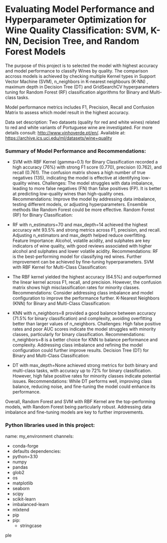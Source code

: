 # Evaluating Model Performance and Hyperparameter Optimization for Wine Quality Classification: SVM, K-NN, Decision Tree, and Random Forest Models

The purpose of this project is to selected the model with highest accuracy and model performance to classify Wines by quality. The comparison accross models is achieved by checking multiple Kernel types in Support Vector Machine (SVM), n_neighbors in K-nearest neighbours (K-NN) , maximum depth in Decision Tree (DT) and GridSearchCV hyperparameters tuning for Random Forest (RF) classification algorithms for Binary and Multi-class tasks.

Model performance metrics includes F1, Precision, Recall and Confusion Matrix to assess which model result in the highest accuracy.

Data set description: Two datasets (quality for red and white wines) related to red and white variants of Portuguese wine are investigated. For more details consult: http://www.vinhoverde.pt/en/. Available at: https://archive.ics.uci.edu/ml/datasets/wine+quality


### Summary of Model Performance and Recommendations:

- SVM with RBF Kernel (gamma=0.1) for Binary Classification recorded a high accuracy (76%) with strong F1 score (0.770), precision (0.762), and recall (0.761). The confusion matrix shows a high number of true negatives (135), indicating the model is effective at identifying low-quality wines. Challenges: The model struggles with data imbalance, leading to more false negatives (FN) than false positives (FP). It is better at predicting low-quality wines than high-quality ones.
Recommendations: Improve the model by addressing data imbalance, testing different models, or adjusting hyperparameters. Ensemble methods like Random Forest could be more effective.
Random Forest (RF) for Binary Classification:

- RF with n_estimators=70 and max_depth=14 achieved the highest accuracy wht 93.5% and strong metrics across F1, precision, and recall. Adjusting n_estimators and max_depth helped reduce overfitting.
Feature Importance: Alcohol, volatile acidity, and sulphates are key indicators of wine quality, with good reviews associated with higher alcohol and sulphates and lower volatile acidity.
Recommendations: RF is the best-performing model for classifying red wines. Further improvement can be achieved by fine-tuning hyperparameters.
SVM with RBF Kernel for Multi-Class Classification:

- The RBF kernel yielded the highest accuracy (64.5%) and outperformed the linear kernel across F1, recall, and precision. However, the confusion matrix shows high misclassification rates for minority classes.
Recommendations: Consider addressing class imbalance and model configuration to improve the performance further.
K-Nearest Neighbors (KNN) for Binary and Multi-Class Classification:

- KNN with n_neighbors=8 provided a good balance between accuracy (71.5% for binary classification) and complexity, avoiding overfitting better than larger values of n_neighbors.
Challenges: High false positive rates and poor AUC scores indicate the model struggles with minority classes, particularly for binary classification.
Recommendations: n_neighbors=8 is a better choice for KNN to balance performance and complexity. Addressing class imbalance and refining the model configuration could further improve results.
Decision Tree (DT) for Binary and Multi-Class Classification:

- DT with max_depth=None achieved strong metrics for both binary and multi-class tasks, with accuracy up to 72% for binary classification. However, high false positive rates for minority classes indicate potential issues.
Recommendations: While DT performs well, improving class balance, reducing noise, and fine-tuning the model could enhance its performance.

Overall, Random Forest and SVM with RBF Kernel are the top-performing models, with Random Forest being particularly robust. Addressing data imbalance and fine-tuning models are key to further improvements.

### Python libraries used in this project:
name: my_environment
channels:
  - conda-forge
  - defaults
dependencies:
  - python=3.10
  - numpy
  - pandas
  - glob2
  - os
  - matplotlib
  - seaborn
  - scipy
  - scikit-learn
  - imbalanced-learn
  - mlxtend
  - pip
  - pip:
    - stringcase
   
  ple
